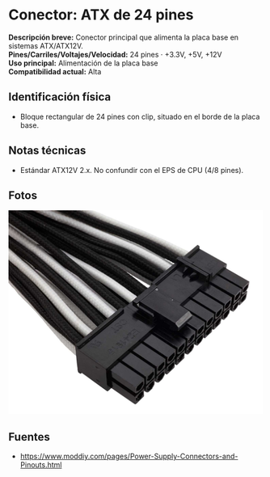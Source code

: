 
# Conector: ATX de 24 pines

**Descripción breve:** Conector principal que alimenta la placa base en sistemas ATX/ATX12V.  
**Pines/Carriles/Voltajes/Velocidad:** 24 pines · +3.3V, +5V, +12V  
**Uso principal:** Alimentación de la placa base  
**Compatibilidad actual:** Alta

## Identificación física
- Bloque rectangular de 24 pines con clip, situado en el borde de la placa base.

## Notas técnicas
- Estándar ATX12V 2.x. No confundir con el EPS de CPU (4/8 pines).

## Fotos
![ATX 24p](../../../assets/img/10-conectores_internos/atx24p_01.jpg "ATX 24p")

## Fuentes
- https://www.moddiy.com/pages/Power-Supply-Connectors-and-Pinouts.html
